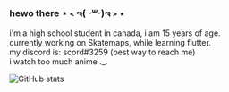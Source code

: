 ### hewo there ⋆﹤ಇ( ᵕ꒳ᵕ)ಇ﹥⋆
i'm a high school student in canada, i am 15 years of age.                
currently working on Skatemaps, while learning flutter.                                                                                                                                
my discord is: scord#3259 (best way to reach me)                                                  
i watch too much anime ._.     

![GitHub stats](https://github-readme-stats.vercel.app/api?username=scordd&show_icons=true&theme=omni)

